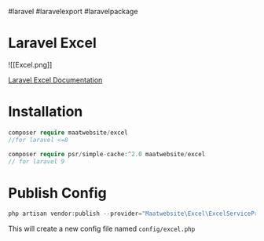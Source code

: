 #laravel #laravelexport #laravelpackage
# Laravel Excel
![[Excel.png]]

[Laravel Excel Documentation](https://docs.laravel-excel.com/3.1/getting-started/installation.html)

# Installation

```php
composer require maatwebsite/excel
//for laravel <=8

composer require psr/simple-cache:^2.0 maatwebsite/excel
// for laravel 9
```

# Publish Config

```php
php artisan vendor:publish --provider="Maatwebsite\Excel\ExcelServiceProvider" --tag=config
```

This will create a new config file named `config/excel.php`
